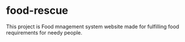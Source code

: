 # food-rescue
This project is Food mnagement system website made for fulfilling food requirements for needy people.
